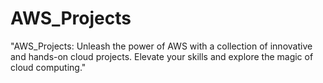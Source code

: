 # AWS_Projects
"AWS_Projects: Unleash the power of AWS with a collection of innovative and hands-on cloud projects. Elevate your skills and explore the magic of cloud computing."
